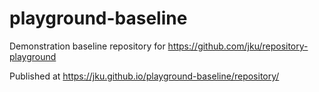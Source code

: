 # playground-baseline

Demonstration baseline repository for https://github.com/jku/repository-playground

Published at https://jku.github.io/playground-baseline/repository/
